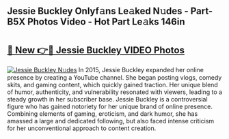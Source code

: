 ## Jessie Buckley Onlyf𝚊ns Le𝚊ked N𝚞des - Part-B5X Photos Video - Hot Part Le𝚊ks 146in

# <h2><a href="http://ac11216.deff.icu/?id=Jessie+Buckley">🔗 New 👉🔴 Jessie Buckley VIDEO Photos</a></h2>

[![Jessie Buckley N𝚞des](https://i.imgur.com/rIISA9y.gif)](http://ac11216.deff.icu/?id=Jessie+Buckley)
In 2015, Jessie Buckley expanded her online presence by creating a YouTube channel. She began posting vlogs, comedy skits, and gaming content, which quickly gained traction. Her unique blend of humor, authenticity, and vulnerability resonated with viewers, leading to a steady growth in her subscriber base. Jessie Buckley is a controversial figure who has gained notoriety for her unique brand of online presence. Combining elements of gaming, eroticism, and dark humor, she has amassed a large and dedicated following, but also faced intense criticism for her unconventional approach to content creation.
